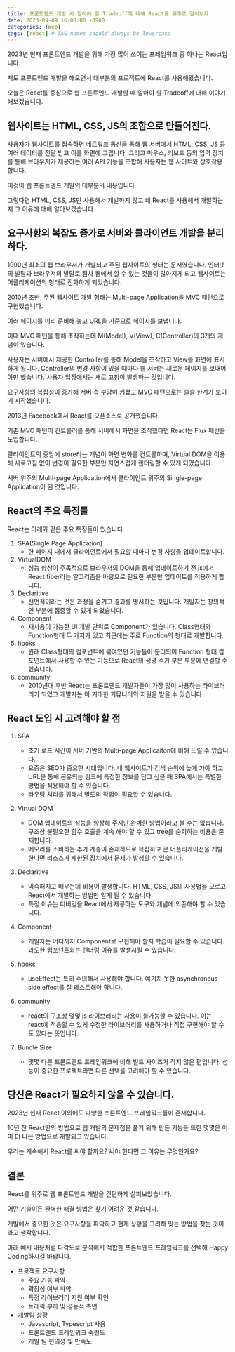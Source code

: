 ```yaml
---
title: 프론트엔드 개발 시 알아야 할 Tradeoff에 대해 React를 위주로 알아보자
date: 2023-09-09 16:00:00 +0900
categories: [Web]
tags: [react] # TAG names should always be lowercase
---
```


2023년 현재 프론트엔드 개발을 위해 가장 많이 쓰이는 프레임워크 중 하나는 React입니다.

저도 프론트엔드 개발을 해오면서 대부분의 프로젝트에 React를 사용해왔습니다.

오늘은 React를 중심으로 웹 프론트엔드 개발할 때 알아야 할 Tradeoff에 대해 이야기해보겠습니다.

## 웹사이트는 HTML, CSS, JS의 조합으로 만들어진다.

사용자가 웹사이트를 접속하면 네트워크 통신을 통해 웹 서버에서 HTML, CSS, JS 등 여러 데이터를 전달 받고 이를 화면에 그립니다. 그리고 마우스, 키보드 등의 입력 장치를 통해 브라우저가 제공하는 여러 API 기능을 조합해 사용자는 웹 사이트와 상호작용 합니다.

이것이 웹 프론트엔드 개발의 대부분의 내용입니다.

그렇다면 HTML, CSS, JS만 사용해서 개발하지 않고 왜 React를 사용해서 개발하는지 그 이유에 대해 알아보겠습니다.

## 요구사항의 복잡도 증가로 서버와 클라이언트 개발을 분리하다.

1990년 최초의 웹 브라우저가 개발되고 주된 웹사이트의 형태는 문서였습니다. 인터넷의 발달과 브라우저의 발달로 점차 웹에서 할 수 있는 것들이 많아지게 되고 웹사이트는 어플리케이션의 형태로 진화하게 되었습니다.

2010년 초반, 주된 웹사이트 개발 형태는 Multi-page Application을 MVC 패턴으로 구현했습니다.

여러 페이지를 미리 준비해 놓고 URL을 기준으로 페이지를 보냅니다.

이때 MVC 패턴을 통해 조작하는데 M(Model), V(View), C(Controller)의 3개의 개념이 있습니다.

사용자는 서버에서 제공한 Controller를 통해 Model을 조작하고 View를 화면에 표시하게 됩니다. Controller의 변경 사항이 있을 때마다 웹 서버는 새로운 페이지를 보내어야만 했습니다. 사용자 입장에서는 새로 고침이 발생하는 것입니다.

요구사항의 복잡성이 증가해 서버 측 부담이 커졌고 MVC 패턴으로는 슬슬 한계가 보이기 시작했습니다.

2013년 Facebook에서 React를 오픈소스로 공개했습니다.

기존 MVC 패턴이 컨트롤러를 통해 서버에서 화면을 조작했다면 React는 Flux 패턴을 도입합니다.

클라이언트의 중앙에 store라는 개념이 화면 변화를 컨트롤하며, Virtual DOM을 이용해 새로고침 없이 변경이 필요한 부분만 자연스럽게 렌더링할 수 있게 되었습니다.

서버 위주의 Multi-page Application에서 클라이언트 위주의 Single-page Application이 된 것입니다.

## React의 주요 특징들

React는 아래와 같은 주요 특징들이 있습니다.

1. SPA(Single Page Application)
   - 한 페이지 내에서 클라이언트에서 필요할 때마다 변경 사항을 업데이트합니다.
2. VirtualDOM
   - 성능 향상이 주목적으로 브라우저의 DOM을 통해 업데이트하기 전 js에서 React fiber라는 알고리즘을 바탕으로 필요한 부분만 업데이트를 적용하게 합니다.
3. Declaritive
   - 선언적이라는 것은 과정을 숨기고 결과를 명시하는 것입니다. 개발자는 창의적인 부분에 집중할 수 있게 되었습니다.
4. Component
   - 재사용이 가능한 UI 개발 단위로 Component가 있습니다. Class형태와 Function형태 두 가지가 있고 최근에는 주로 Function의 형태로 개발합니다.
5. hooks
   - 원래 Class형태의 컴포넌트에 묶여있던 기능들이 분리되어 Function 형태 컴포넌트에서 사용할 수 있는 기능으로 React의 생명 주기 부분 부분에 연결할 수 있습니다.
6. community
   - 2010년대 후반 React는 프론트엔드 개발자들이 가장 많이 사용하는 라이브러리가 되었고 개발자는 이 거대한 커뮤니티의 지원을 받을 수 있습니다.

## React 도입 시 고려해야 할 점

1. SPA
   - 초기 로드 시간이 서버 기반의 Multi-page Applicaiton에 비해 느릴 수 있습니다.
   - 요즘은 SEO가 중요한 시대입니다. 내 웹사이트가 검색 순위에 높게 가야 하고 URL을 통해 공유되는 링크에 특정한 정보를 담고 싶을 때 SPA에서는 특별한 방법을 적용해야 할 수 있습니다.
   - 라우팅 처리를 위해서 별도의 작업이 필요할 수 있습니다.
2. Virtual DOM
   - DOM 업데이트의 성능을 향상해 주지만 완벽한 방법이라고 볼 수는 없습니다. 구조상 불필요한 함수 호출을 계속 해야 할 수 있고 tree를 순회하는 비용은 존재합니다.
   - 메모리를 소비하는 추가 계층이 존재하므로 복잡하고 큰 어플리케이션을 개발한다면 리소스가 제한된 장치에서 문제가 발생할 수 있습니다.
3. Declaritive
   - 익숙해지고 배우는데 비용이 발생합니다. HTML, CSS, JS의 사용법을 모르고 React에서 개발하는 방법만 알게 될 수 있습니다.
   - 특정 이슈는 디버깅을 React에서 제공하는 도구와 개념에 의존해야 할 수 있습니다.
4. Component
   - 개발자는 어디까지 Component로 구현해야 할지 학습이 필요할 수 있습니다. 과도한 컴포넌트화는 렌더링 이슈를 발생시킬 수 있습니다.
5. hooks
   - useEffect는 특히 주의해서 사용해야 합니다. 예기치 못한 asynchronous side effect를 잘 테스트해야 합니다.
6. community

   - react의 구조상 몇몇 js 라이브러리는 사용이 불가능할 수 있습니다. 이는 react에 적용할 수 있게 수정한 라이브러리를 사용하거나 직접 구현해야 할 수도 있다는 뜻입니다.

7. Bundle Size
   - 몇몇 다른 프론트엔드 프레임워크에 비해 빌드 사이즈가 작지 않은 편입니다. 성능이 중요한 프로젝트라면 다른 선택을 고려해야 할 수 있습니다.

## 당신은 React가 필요하지 않을 수 있습니다.

2023년 현재 React 이외에도 다양한 프론트엔드 프레임워크들이 존재합니다.

10년 전 React만의 방법으로 웹 개발의 문제점을 풀기 위해 만든 기능들 또한 몇몇은 이미 더 나은 방법으로 개발되고 있습니다.

우리는 계속해서 React를 써야 할까요? 써야 한다면 그 이유는 무엇인가요?

## 결론

React를 위주로 웹 프론트엔드 개발을 간단하게 살펴보았습니다.

어떤 기술이든 완벽한 해결 방법은 찾기 어려운 것 같습니다.

개발에서 중요한 것은 요구사항을 파악하고 현재 상황을 고려해 맞는 방법을 찾는 것이라고 생각합니다.

아래 예시 내용처럼 다각도로 분석해서 적합한 프론트엔드 프레임워크를 선택해 Happy Coding하시길 바랍니다.

- 프로젝트 요구사항
  - 주요 기능 파악
  - 확장성 여부 파악
  - 특정 라이브러리 지원 여부 확인
  - 트래픽 부하 및 성능적 측면
- 개발팀 상황
  - Javascript, Typescript 사용
  - 프론트엔드 프레임워크 숙련도
  - 개발 팀 편의성 및 만족도
